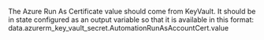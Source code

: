 

The Azure Run As Certificate value should come from KeyVault.  It should be in state configured as an output variable so that it is available in this format:
data.azurerm_key_vault_secret.AutomationRunAsAccountCert.value